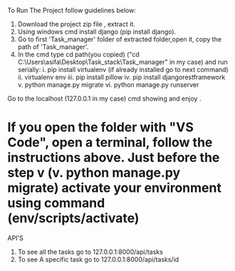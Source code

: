 To Run The Project follow guidelines below:

1. Download the project zip file , extract it.
2. Using windows cmd install django (pip install django).
3. Go to first 'Task_manager' folder of extracted folder,open it, copy the path of 'Task_manager'.
4. In the cmd type cd path(you copied) ("cd C:\Users\asifa\Desktop\Task_stack\Task_manager"  in my case) and run serially:
   i.   pip install virtualenv (if already installed go to next command)
   ii.  virtualenv env
   iii. pip install pillow
   iv.  pip install djangorestframework
   v.   python manage.py migrate
   vi.  python manage.py runserver
   
Go to the localhost (127.0.0.1 in my case) cmd showing and enjoy .

# If you open the folder with "VS Code", open a terminal, follow the instructions above. Just before the step v (v. python manage.py migrate) activate your environment using command (env/scripts/activate)


API'S

1. To see all the tasks go to 127.0.0.1:8000/api/tasks
2. To see A specific task go to 127.0.0.1:8000/api/tasks/id
